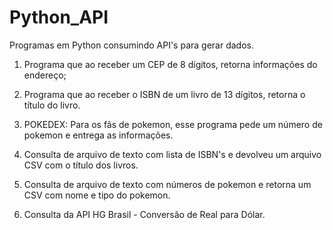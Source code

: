 # Python_API
Programas em Python consumindo API's para gerar dados.

1) Programa que ao receber um CEP de 8 dígitos, retorna informações do endereço;

2) Programa que ao receber o ISBN de um livro de 13 dígitos, retorna o título do livro.

3) POKEDEX: Para os fãs de pokemon, esse programa pede um número de pokemon e entrega as informações.

4) Consulta de arquivo de texto com lista de ISBN's e devolveu um arquivo CSV com o título dos livros.

5) Consulta de arquivo de texto com números de pokemon e retorna um CSV com nome e tipo do pokemon.

6) Consulta da API HG Brasil - Conversão de Real para Dólar.
